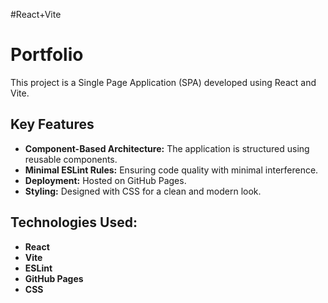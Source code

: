 #React+Vite
# Portfolio

This project is a Single Page Application (SPA) developed using React and Vite.

## Key Features
- **Component-Based Architecture:** The application is structured using reusable components.  
- **Minimal ESLint Rules:** Ensuring code quality with minimal interference.  
- **Deployment:** Hosted on GitHub Pages.  
- **Styling:** Designed with CSS for a clean and modern look.  

## Technologies Used:  
- **React**  
- **Vite**  
- **ESLint**  
- **GitHub Pages**  
- **CSS**  